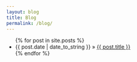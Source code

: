 ```yaml
---
layout: blog
title: Blog
permalink: /blog/
---
```


<ul class="posts">
    {% for post in site.posts %}
        <li>
            <span>{{ post.date | date_to_string }}</span> » 
            <a href="{{ post.url }}" title="{{ post.title }}">{{ post.title }}</a>
        </li>
    {% endfor %}
</ul>
